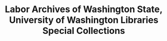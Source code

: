 ---
layout: repo
title: "Labor Archives of Washington State,  University of Washington Libraries Special Collections"
id: 25654
permalink: repos/25654/
---